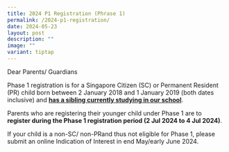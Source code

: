 ```yaml
---
title: 2024 P1 Registration (Phrase 1)
permalink: /2024-p1-registration/
date: 2024-05-23
layout: post
description: ""
image: ""
variant: tiptap
---
```

<p>Dear Parents/ Guardians</p>
<p>Phase 1 registration is for a Singapore Citizen (SC) or Permanent Resident
(PR) child born between 2 January 2018 and 1 January 2019 (both dates inclusive)
and <strong><u>has a sibling currently studying in our school</u></strong>.</p>
<p>Parents who are registering their younger child under Phase 1 are to <strong>register during the Phase 1 registration period (2 Jul 2024 to 4 Jul 2024)</strong>.</p>
<p>If your child is a non-SC/ non-PRand thus not eligible for Phase 1, please
submit an online Indication of Interest in end May/early June 2024.</p>
<p></p>